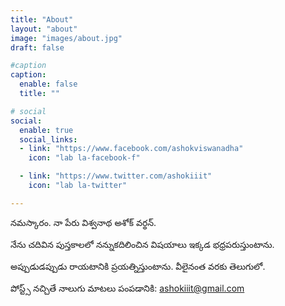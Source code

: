 ```yaml
---
title: "About"
layout: "about"
image: "images/about.jpg"
draft: false

#caption
caption:
  enable: false
  title: ""

# social
social:
  enable: true
  social_links:
  - link: "https://www.facebook.com/ashokviswanadha"
    icon: "lab la-facebook-f"

  - link: "https://www.twitter.com/ashokiiit"
    icon: "lab la-twitter"

---
```

నమస్కారం. నా పేరు విశ్వనాథ అశోక్ వర్థన్.

నేను చదివిన పుస్తకాలలో నన్నుకదిలించిన విషయాలు ఇక్కడ భధ్రపరుస్తుంటాను. 

అప్పుడుడప్పుడు రాయటానికి ప్రయత్నిస్తుంటాను. వీలైనంత వరకు తెలుగులో.

పోస్ట్స్ నచ్చితే నాలుగు మాటలు పంపడానికి: ashokiiit@gmail.com
